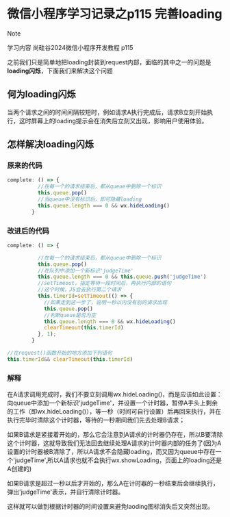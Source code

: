 # 微信小程序学习记录之p115 完善loading

> [!NOTE]
>
> 学习内容 尚硅谷2024微信小程序开发教程 p115

之前我们只是简单地把loading封装到request内部，面临的其中之一的问题是**loading闪烁**，下面我们来解决这个问题

## 何为loading闪烁

当两个请求之间的时间间隔较短时，例如请求A执行完成后，请求B立刻开始执行，这时屏幕上的loading提示会在消失后立刻又出现，影响用户使用体验。

## 怎样解决loading闪烁

### 原来的代码

```js
complete: () => {
          //在每一个的请求结束后，都从queue中删除一个标识
          this.queue.pop()
    	  //当queue中没有标识后，即可隐藏loading
		  this.queue.length === 0 && wx.hideLoading()
        }
```

### 改进后的代码

```js
complete: () => {

          //在每一个的请求结束后，都从queue中删除一个标识
          this.queue.pop()
		  //在队列中添加一个新标识'judgeTime'
          this.queue.length === 0 && this.queue.push('judgeTime')
          //setTimeout，指定等待一段时间后，再执行内部的语句
    	  //这个时候，JS会去执行第二个请求
          this.timerId=setTimeout(() => {
            //如果走到这一步了，说明一秒以内没有别的请求出现
            this.queue.pop()
            //判断queue是否为空
            this.queue.length === 0 && wx.hideLoading()
            clearTimeout(this.timerId)
          }, 1);
        }
```

```js
//在request()函数开始的地方添加下列语句
this.timerId&& clearTimeout(this.timerId)
```

### 解释

在A请求调用完成时，我们不要立刻调用wx.hideLoading()，而是应该如此设置：向queue中添加一个新标识'judgeTime'，并设置一个计时器，暂停A手头上剩余的工作（即wx.hideLoading()），等一秒（时间可自行设置）后再回来执行，并在执行完毕时清除这个计时器，等待的一秒期间我们先去处理B请求；

如果B请求是紧接着开始的，那么它会注意到A请求的计时器仍存在，所以B要清除这个计时器，这就导致我们无法回去继续处理A请求的计时器内部的任务了(因为A设置的计时器被B清除了，所以A请求不会隐藏loading，而又因为queue中存在一个'judgeTime',所以A请求也就不会执行wx.showLoading，页面上的loading还是A创建的)

如果B请求是超过一秒以后才开始的，那么A在计时器的一秒结束后会继续执行，弹出'judgeTime'表示，并自行清除计时器。

这样就可以做到根据计时器的时间设置来避免laoding图标消失后又突然出现。

